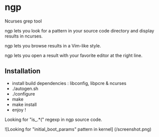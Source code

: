 ngp
===

Ncurses grep tool

ngp lets you look for a pattern in your source code directory and display results in ncurses.

ngp lets you browse results in a Vim-like style.

ngp lets you open a result with your favorite editor at the right line.

Installation
------------

- install build dependencies : libconfig, libpcre & ncurses
- ./autogen.sh
- ./configure
- make
- make install
- enjoy !


Looking for "is_.*\(" regexp in ngp source code.

![Looking for "initial_boot_params" pattern in kernel] (/screenshot.png)

